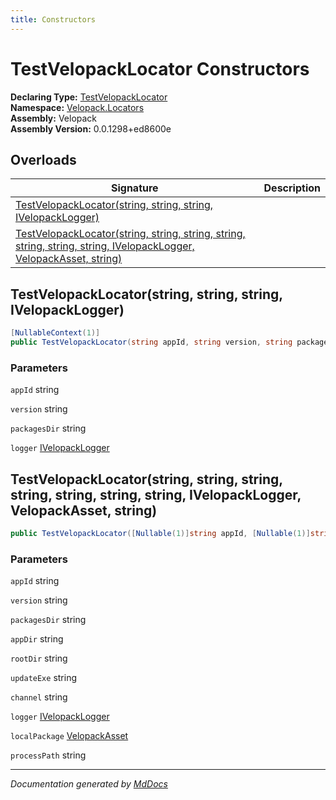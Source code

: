 ```yaml
---
title: Constructors
---
```

<!--  
  <auto-generated>   
    The contents of this file were generated by a tool.  
    Changes to this file may be list if the file is regenerated  
  </auto-generated>   
-->

# TestVelopackLocator Constructors

**Declaring Type:** [TestVelopackLocator](../index.md)  
**Namespace:** [Velopack.Locators](../../index.md)  
**Assembly:** Velopack  
**Assembly Version:** 0.0.1298+ed8600e

## Overloads

| Signature                                                                                                                                                                                                                        | Description |
| -------------------------------------------------------------------------------------------------------------------------------------------------------------------------------------------------------------------------------- | ----------- |
| [TestVelopackLocator(string, string, string, IVelopackLogger)](#testvelopacklocatorstring-string-string-ivelopacklogger)                                                                                                         |             |
| [TestVelopackLocator(string, string, string, string, string, string, string, IVelopackLogger, VelopackAsset, string)](#testvelopacklocatorstring-string-string-string-string-string-string-ivelopacklogger-velopackasset-string) |             |

## TestVelopackLocator(string, string, string, IVelopackLogger)

```csharp
[NullableContext(1)]
public TestVelopackLocator(string appId, string version, string packagesDir, [Nullable(2)]IVelopackLogger logger = null);
```

### Parameters

`appId`  string

`version`  string

`packagesDir`  string

`logger`  [IVelopackLogger](../../../Logging/IVelopackLogger/index.md)

## TestVelopackLocator(string, string, string, string, string, string, string, IVelopackLogger, VelopackAsset, string)

```csharp
public TestVelopackLocator([Nullable(1)]string appId, [Nullable(1)]string version, [Nullable(1)]string packagesDir, string appDir, string rootDir, string updateExe, string channel = null, IVelopackLogger logger = null, VelopackAsset localPackage = null, [Nullable(1)]string processPath = null);
```

### Parameters

`appId`  string

`version`  string

`packagesDir`  string

`appDir`  string

`rootDir`  string

`updateExe`  string

`channel`  string

`logger`  [IVelopackLogger](../../../Logging/IVelopackLogger/index.md)

`localPackage`  [VelopackAsset](../../../VelopackAsset/index.md)

`processPath`  string

___

*Documentation generated by [MdDocs](https://github.com/ap0llo/mddocs)*
